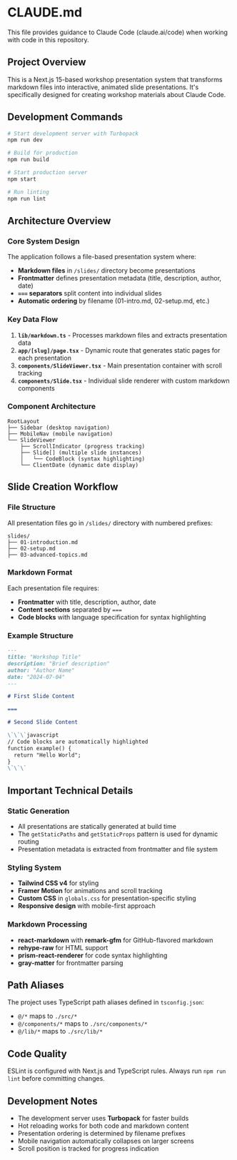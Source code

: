 # CLAUDE.md

This file provides guidance to Claude Code (claude.ai/code) when working with code in this repository.

## Project Overview

This is a Next.js 15-based workshop presentation system that transforms markdown files into interactive, animated slide presentations. It's specifically designed for creating workshop materials about Claude Code.

## Development Commands

```bash
# Start development server with Turbopack
npm run dev

# Build for production
npm run build

# Start production server
npm start

# Run linting
npm run lint
```

## Architecture Overview

### Core System Design

The application follows a file-based presentation system where:
- **Markdown files** in `/slides/` directory become presentations
- **Frontmatter** defines presentation metadata (title, description, author, date)
- **`===` separators** split content into individual slides
- **Automatic ordering** by filename (01-intro.md, 02-setup.md, etc.)

### Key Data Flow

1. **`lib/markdown.ts`** - Processes markdown files and extracts presentation data
2. **`app/[slug]/page.tsx`** - Dynamic route that generates static pages for each presentation
3. **`components/SlideViewer.tsx`** - Main presentation container with scroll tracking
4. **`components/Slide.tsx`** - Individual slide renderer with custom markdown components

### Component Architecture

```
RootLayout
├── Sidebar (desktop navigation)
├── MobileNav (mobile navigation)
└── SlideViewer
    ├── ScrollIndicator (progress tracking)
    ├── Slide[] (multiple slide instances)
    │   └── CodeBlock (syntax highlighting)
    └── ClientDate (dynamic date display)
```

## Slide Creation Workflow

### File Structure
All presentation files go in `/slides/` directory with numbered prefixes:
```
slides/
├── 01-introduction.md
├── 02-setup.md
├── 03-advanced-topics.md
```

### Markdown Format
Each presentation file requires:
- **Frontmatter** with title, description, author, date
- **Content sections** separated by `===`
- **Code blocks** with language specification for syntax highlighting

### Example Structure
```markdown
---
title: "Workshop Title"
description: "Brief description"
author: "Author Name"
date: "2024-07-04"
---

# First Slide Content

===

# Second Slide Content

\`\`\`javascript
// Code blocks are automatically highlighted
function example() {
  return "Hello World";
}
\`\`\`
```

## Important Technical Details

### Static Generation
- All presentations are statically generated at build time
- The `getStaticPaths` and `getStaticProps` pattern is used for dynamic routing
- Presentation metadata is extracted from frontmatter and file system

### Styling System
- **Tailwind CSS v4** for styling
- **Framer Motion** for animations and scroll tracking
- **Custom CSS** in `globals.css` for presentation-specific styling
- **Responsive design** with mobile-first approach

### Markdown Processing
- **react-markdown** with **remark-gfm** for GitHub-flavored markdown
- **rehype-raw** for HTML support
- **prism-react-renderer** for code syntax highlighting
- **gray-matter** for frontmatter parsing

## Path Aliases

The project uses TypeScript path aliases defined in `tsconfig.json`:
- `@/*` maps to `./src/*`
- `@/components/*` maps to `./src/components/*`
- `@/lib/*` maps to `./src/lib/*`

## Code Quality

ESLint is configured with Next.js and TypeScript rules. Always run `npm run lint` before committing changes.

## Development Notes

- The development server uses **Turbopack** for faster builds
- Hot reloading works for both code and markdown content
- Presentation ordering is determined by filename prefixes
- Mobile navigation automatically collapses on larger screens
- Scroll position is tracked for progress indication